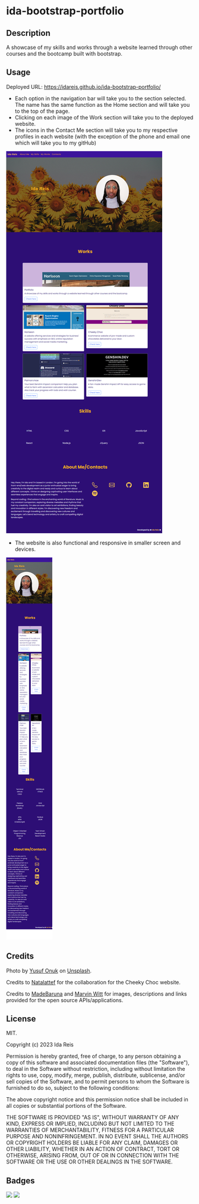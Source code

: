# ida-bootstrap-portfolio

## Description

A showcase of my skills and works through a website learned through other courses and the bootcamp built with bootstrap.

## Usage

Deployed URL: https://idareis.github.io/ida-bootstrap-portfolio/

- Each option in the navigation bar will take you to the section selected. The name has the same function as the Home section and will take you to the top of the page.
- Clicking on each image of the Work section will take you to the deployed website.
- The icons in the Contact Me section will take you to my respective profiles in each website (with the exception of the phone and email one which will take you to my gitHub)

![website screenshot)](images/bootstrap_index.html.png)

- The website is also functional and responsive in smaller screen and devices.

![(website screenshot)](images/sm_bootstrap_index.html.png)



## Credits

Photo by <a href="https://unsplash.com/@onkysf?utm_content=creditCopyText&utm_medium=referral&utm_source=unsplash">Yusuf Onuk</a> on <a href="https://unsplash.com/photos/a-group-of-sunflowers-pGpbccZU3vk?utm_content=creditCopyText&utm_medium=referral&utm_source=unsplash">Unsplash</a>.

Credits to <a href="https://github.com/Natalattef">Natalattef</a> for the collaboration for the Cheeky Choc website.

Credits to <a href="https://github.com/MadeBaruna">MadeBaruna</a> and <a href="https://github.com/NurMarvin">Marvin Witt</a> for images, descriptions and links provided for the open source APIs/applications.

  

## License

MIT.

Copyright (c) 2023 Ida Reis

Permission is hereby granted, free of charge, to any person obtaining a copy
of this software and associated documentation files (the "Software"), to deal
in the Software without restriction, including without limitation the rights
to use, copy, modify, merge, publish, distribute, sublicense, and/or sell
copies of the Software, and to permit persons to whom the Software is
furnished to do so, subject to the following conditions:

The above copyright notice and this permission notice shall be included in all
copies or substantial portions of the Software.

THE SOFTWARE IS PROVIDED "AS IS", WITHOUT WARRANTY OF ANY KIND, EXPRESS OR
IMPLIED, INCLUDING BUT NOT LIMITED TO THE WARRANTIES OF MERCHANTABILITY,
FITNESS FOR A PARTICULAR PURPOSE AND NONINFRINGEMENT. IN NO EVENT SHALL THE
AUTHORS OR COPYRIGHT HOLDERS BE LIABLE FOR ANY CLAIM, DAMAGES OR OTHER
LIABILITY, WHETHER IN AN ACTION OF CONTRACT, TORT OR OTHERWISE, ARISING FROM,
OUT OF OR IN CONNECTION WITH THE SOFTWARE OR THE USE OR OTHER DEALINGS IN THE
SOFTWARE.

## Badges

<img src="https://img.shields.io/badge/HTML5-E34F26?style=for-the-badge&logo=html5&logoColor=white
"/>
<img src="https://img.shields.io/badge/CSS3-1572B6?style=for-the-badge&logo=css3&logoColor=white
"/>
